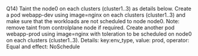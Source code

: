 Q14) Taint the node0 on each clusters (cluster1..3) as details below. 
     Create a pod webapp-dev using image=nginx on each clusters (cluster1..3) and make sure that the workloads are not 
     scheduled to node node0. Note: remove taint from controlplane node if required.
     Create another pod webapp-prod using image=nginx with toleration to be scheduled on node0 on each clusters (cluster1..3).
     Details: key:env_type, value: prod, operator: Equal and effect: NoSchedule

